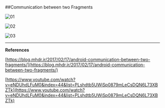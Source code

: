 ##Communication between two Fragments

![01](https://raw.githubusercontent.com/mhdr/AndroidSamples/master/032/images/01.png  "01")

![02](https://raw.githubusercontent.com/mhdr/AndroidSamples/master/032/images/02.png  "02")

![03](https://raw.githubusercontent.com/mhdr/AndroidSamples/master/032/images/03.png  "03")

***

**References**

[https://blog.mhdr.ir/2017/02/17/android-communication-between-two-fragments/](https://blog.mhdr.ir/2017/02/17/android-communication-between-two-fragments/) 

[https://www.youtube.com/watch?v=eNDUhdLFuM0&index=44&list=PLshdtb5UWjSp0879mLeCsDQN6L73XBZTk](https://www.youtube.com/watch?v=eNDUhdLFuM0&index=44&list=PLshdtb5UWjSp0879mLeCsDQN6L73XBZTk) 